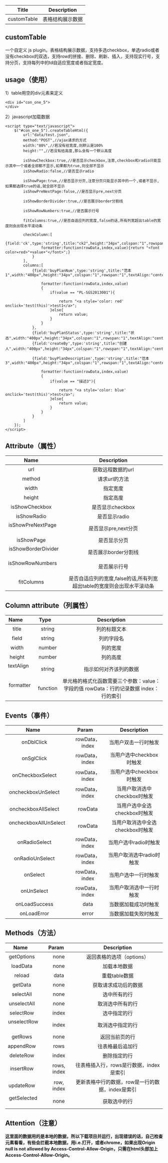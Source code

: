 
|Title       |Description     |
|:----------:|:-------------:|
|customTable |表格结构展示数据|

## customTable

一个自定义 js plugin。表格结构展示数据，支持多选checkbox，单选radio或者没有checkbox的双选，支持row的拼接、删除、刷新、插入，支持现实行号，支持分页，支持每列中的td自适应宽度或者指定宽度。

## usage（使用）

1）table用空的div元素来定义
```
<div id="con_one_5">
</div>
```
2）javascript加载数据
```
<script type="text/javascript">
    $("#con_one_5").createTableHtml({
        url:"data/test.json",
        method:"POST",//ajax请求的方式
        width:"80%",//若没有给宽度,则默认是100%
        height:"",//若没有给高度,那么会有一个默认高度

        isShowCheckbox:true,//是否显示checkbox,注意,checkbox和radio只能显示其中一个或者全部都不显示,如果都为true,则全部不显示
        isShowRadio:false,//是否显示radio

        isShowPage:true,//是否显示分页,注意分页只能显示其中的一个,或者不显示,如果都选择true的话,就全部不显示
        isShowPreNextPage:false,//是否显示pre,next分页

        isShowBorderDivider:true,//是否展示border分割线

        isShowRowNumbers:true,//是否展示行号

        fitColumns:true,//是否自适应列的宽度,false的话,所有列宽超出table的宽度则会出现水平滚动条

        checkColumn:[
            {field:'ck',type:'string',title:"ck2",height:"34px",colspan:"1",rowspan:"1",textAlign:"center",
                formatter:function(rowData,index,value){return "<font color=red>"+value+"</font>";}
            }
        ],
        columns:[
            {field:'buyPlanNum',type:'string',title:"范本1",width:"400px",height:"34px",colspan:"1",rowspan:"1",textAlign:"center",

                formatter:function(rowData,index,value)
                {
                    if(value == "PL-SGS2013001"){

                        return "<a style='color: red' onclick='test(this)'>test1</a>";
                    }else{
                        return value;
                    }
                }
            },
            {field:'buyPlanStatus',type:'string',title:"状态",width:"400px",height:"34px",colspan:"1",rowspan:"1",textAlign:"center"},
            {field:'createBy',type:'string',title:"创建人",width:"400px",height:"34px",colspan:"1",rowspan:"1",textAlign:"center"},

            {field:'buyPlanDescription',type:'string',title:"范本3",width:"400px",height:"34px",colspan:"1",rowspan:"1",textAlign:"center",

                formatter:function(rowData,index,value)
                {
                    if(value == "描述3"){

                        return "<a style='color: blue' onclick='test(this)'>test</a>";
                    }else{
                        return value;
                    }
                }
            }
        ]
    });
</script>
```

## Attribute（属性）
|Name        |Description|
|:----------:|:-------------:|
|url          |获取远程数据的url|
|method        |请求url的方法|
|width        |指定宽度|
|height        |指定高度|
|isShowCheckbox        |是否显示checkbox|
|isShowRadio        |是否显示radio|
|isShowPreNextPage        |是否显示pre,next分页|
|isShowPage        |是否显示分页|
|isShowBorderDivider        |是否展示border分割线|
|isShowRowNumbers        |是否展示行号|
|fitColumns        |是否自适应列的宽度,false的话,所有列宽超出table的宽度则会出现水平滚动条|

## Column attribute（列属性）
|Name        |Type     |Description|
|:----------:|:-------------:|:-------------:|
|title          |string|列的标题文本|
|field          |string|列的字段名|
|width          |number|列的宽度|
|height          |number|列的高度|
|textAlign          |string|指示如何对齐该列的数据|
|formatter          |function|单元格的格式化函数需要三个参数：value：字段的值 rowData：行的记录数据 index：行的索引|

## Events（事件）
|Name        |Param     |Description|
|:----------:|:-------------:|:-------------:|
|onDblClick          |rowData，index|当用户双击一行时触发|
|onSglClick          |rowData，index|当用户选中checkbox时触发|
|onCheckboxSelect          |rowData，index|当用户选中checkbox时触发|
|oncheckboxUnSelect          |rowData，index|当用户取消选中checkbox时触发|
|oncheckboxAllSelect          |rowData|当用户选中全选checkbox时触发|
|oncheckboxAllUnSelect          |rowData|当用户取消选中全选checkbox时触发|
|onRadioSelect          |rowData，index|当用户选中radio时触发|
|onRadioUnSelect          |rowData，index|当用户取消选中radio时触发|
|onSelect          |rowData，index|当用户选中一行时触发|
|onUnSelect          |rowData，index|当用户取消选中一行时触发|
|onLoadSuccess          |data|当数据加载成功时触发|
|onLoadError          |error|当数据加载失败时触发|

## Methods（方法）
|Name        |Param     |Description|
|:----------:|:-------------:|:-------------:|
|getOptions          |none|返回表格的选项（options）|
|loadData          |none|加载本地数据|
|reload          |data|重载table数据|
|getData          |none|获取请求成功后的数据|
|selectAll          |none|选中所有的行|
|unselectAll          |none|取消选中所有的行|
|selectRow          |index|选中指定的行|
|unselectRow          |index|取消选中指定的行|
|getRows          |none|返回当前页的行|
|appendRow          |rows|往表格最后追加行|
|deleteRow          |index|删除指定的行|
|insertRow          |rows, index|往表格插入行，rows是行数据，index是索引|
|updateRow          |row, index|更新表格中行的数据，row是一行的数据，index是索引|
|getSelected          |none|获取选中的行|

## Attention（注意）

**这里面的数据用的是本地的数据，所以下载项目并运行，出现错误的话，自己检查元素看看，有些会拦截本地数据，用i.e.打开，或者chrome，如果出现Origin null is not allowed by Access-Control-Allow-Origin，只需在html头部加上Access-Control-Allow-Origin。**
